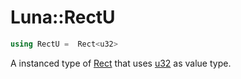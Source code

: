 # Luna::RectU

```c++
using RectU =  Rect<u32>
```

A instanced type of [Rect](struct_luna_1_1_rect.md) that uses [u32](group___runtime_base_type_1ga65cf28726f89e62ccf2f1354bc2716df.md) as value type. 

